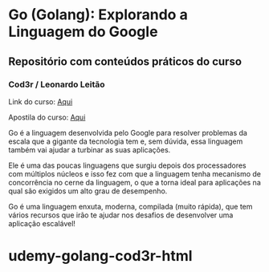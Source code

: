 # Go (Golang): Explorando a Linguagem do Google

## Repositório com conteúdos práticos do curso

### Cod3r / Leonardo Leitão

Link do curso: [Aqui](https://www.udemy.com/share/101tNS3@LcJtIDDWakbRdPmu1gC4t3yweDaz-OGKRl5lAieLQt50-aubE2osoV8eZhMi5v5E/)

Apostila do curso: [Aqui](http://files.cod3r.com.br/apostila-go.pdf)

Go é a linguagem desenvolvida pelo Google para resolver problemas da escala que a gigante da tecnologia tem e, sem dúvida, essa linguagem também vai ajudar a turbinar as suas aplicações.

Ele é uma das poucas linguagens que surgiu depois dos processadores com múltiplos núcleos e isso fez com que a linguagem tenha mecanismo de concorrência no cerne da linguagem, o que a torna ideal para aplicações na qual são exigidos um alto grau de desempenho.

Go é uma linguagem enxuta, moderna, compilada (muito rápida), que tem vários recursos que irão te ajudar nos desafios de desenvolver uma aplicação escalável!
# udemy-golang-cod3r-html
